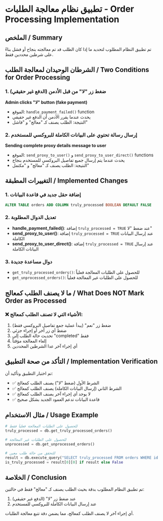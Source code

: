 # تطبيق نظام معالجة الطلبات - Order Processing Implementation

## الملخص / Summary
تم تطبيق النظام المطلوب لتحديد ما إذا كان الطلب قد تم معالجته بنجاح أو فشل بناءً على شرطين محددين فقط.

## الشرطان الوحيدان لمعالجة الطلب / Two Conditions for Order Processing

### 1. ضغط زر "لا" من قبل الأدمن (الدفع غير حقيقي)
**Admin clicks "لا" button (fake payment)**
- الموقع: `handle_payment_failed()` function
- يحدث عندما يقرر الأدمن أن الدفع غير حقيقي
- النتيجة: الطلب يصنف كـ "معالج" و "فاشل"

### 2. إرسال رسالة تحتوي على البيانات الكاملة للبروكسي للمستخدم  
**Sending complete proxy details message to user**
- الموقع: `send_proxy_to_user()` و `send_proxy_to_user_direct()` functions
- يحدث عندما يتم إرسال جميع تفاصيل البروكسي للمستخدم بنجاح
- النتيجة: الطلب يصنف كـ "معالج" و "مكتمل"

## التغييرات المطبقة / Implemented Changes

### 1. إضافة حقل جديد في قاعدة البيانات
```sql
ALTER TABLE orders ADD COLUMN truly_processed BOOLEAN DEFAULT FALSE
```

### 2. تعديل الدوال المطلوبة
- **handle_payment_failed()**: إضافة `truly_processed = TRUE` عند ضغط "لا"
- **send_proxy_to_user()**: إضافة `truly_processed = TRUE` عند إرسال البيانات الكاملة
- **send_proxy_to_user_direct()**: إضافة `truly_processed = TRUE` عند إرسال البيانات الكاملة

### 3. دوال مساعدة جديدة
- `get_truly_processed_orders()`: للحصول على الطلبات المعالجة فعلياً
- `get_unprocessed_orders()`: للحصول على الطلبات غير المعالجة فعلياً

## ما لا يصنف الطلب كمعالج / What Does NOT Mark Order as Processed

### ❌ الأشياء التي لا تصنف الطلب كمعالج:
1. ضغط زر "نعم" (يبدأ عملية جمع تفاصيل البروكسي فقط)
2. ضغط أي زر آخر أو إجراء جزئي
3. تحديث حالة الطلب إلى "completed" فقط
4. إلغاء المعالجة مؤقتاً
5. أي إجراء آخر عدا الشرطين المحددين

## التأكد من صحة التطبيق / Implementation Verification

تم اختبار التطبيق وتأكيد أن:
- ✅ الشرط الأول (ضغط "لا") يصنف الطلب كمعالج
- ✅ الشرط الثاني (إرسال البيانات الكاملة) يصنف الطلب كمعالج  
- ✅ لا يوجد أي إجراء آخر يصنف الطلب كمعالج
- ✅ قاعدة البيانات تدعم العمود الجديد بشكل صحيح

## مثال الاستخدام / Usage Example

```python
# للحصول على الطلبات المعالجة فعلياً فقط
truly_processed = db.get_truly_processed_orders()

# للحصول على الطلبات غير المعالجة 
unprocessed = db.get_unprocessed_orders()

# للتحقق من حالة طلب معين
result = db.execute_query("SELECT truly_processed FROM orders WHERE id = ?", (order_id,))
is_truly_processed = result[0][0] if result else False
```

## الخلاصة / Conclusion
تم تطبيق النظام المطلوب بدقة بحيث الطلب يصنف كـ "معالج" فقط في حالتين:
1. عند ضغط زر "لا" (الدفع غير حقيقي)
2. عند إرسال البيانات الكاملة للبروكسي للمستخدم

أي إجراء آخر لا يصنف الطلب كمعالج، مما يضمن دقة تتبع معالجة الطلبات.